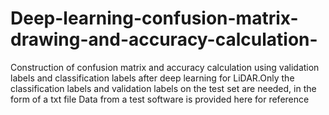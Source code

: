 # Deep-learning-confusion-matrix-drawing-and-accuracy-calculation-
Construction of confusion matrix and accuracy calculation using validation labels and classification labels after deep learning for LiDAR.Only the classification labels and validation labels on the test set are needed, in the form of a txt file
Data from a test software is provided here for reference
